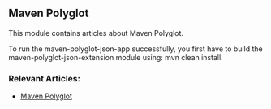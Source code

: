 ## Maven Polyglot

This module contains articles about Maven Polyglot.

To run the maven-polyglot-json-app successfully, you first have to build the maven-polyglot-json-extension module using: mvn clean install.

### Relevant Articles: 
- [Maven Polyglot](https://www.baeldung.com/maven-polyglot)
